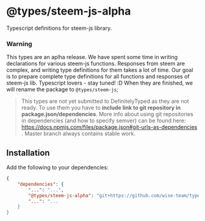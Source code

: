 # @types/steem-js-alpha
Typescript definitions for steem-js library.

### Warning

This types are an aplha release. We have spent some time in writing declarations for various steem-js functions.
Responses from steem are complex, and writing type definitions for them takes a lot of time. Our goal is to prepare complete type definitions for all functions and responses of steem-js lib. Typescript lovers - stay tuned! :D
When they are finished, we will rename the package to `@types/steem-js`;

> This types are not yet submitted to DefinitelyTyped as they are not ready. To use them you have to **include link to git repository in package.json/dependencies**.
> More info about using git repositories in dependencies (and how to specify semver) can be found here: https://docs.npmjs.com/files/package.json#git-urls-as-dependencies .
> Master branch always contains stable work.

## Installation

Add the following to your dependencies:
```json
{
    "dependencies": {
        "...": "...",
        "@types/steem-js-alpha": "git+https://github.com/wise-team/types-for-steem-js.git",
        "...": "...
    }
}
```
